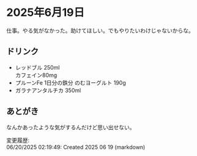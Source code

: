# 2025年6月19日

仕事。やる気がなかった。助けてほしい。でもやりたいわけじゃないからな。
## ドリンク

- レッドブル 250ml  
カフェイン80mg
- プルーンFe 1日分の鉄分 のむヨーグルト 190g
- ガラナアンタルチカ 350ml

## あとがき

なんかあったような気がするんだけど思い出せない。

変更履歴:  
06/20/2025 02:19:49: Created 2025 06 19 (markdown)  
